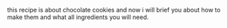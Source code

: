 this recipe is about chocolate cookies and now i will brief you about how to make them and what all ingredients you will need.
